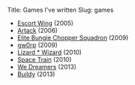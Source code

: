 Title: Games I've written
Slug: games

* [Escort Wing](<|filename|escort_wing.md>) (2005)
* [Artack](<|filename|artack.md>) (2006)
* [Elite Bungie Chopper Squadron](http://www.pyweek.org/e/idg/) (2009)
* [gw0rp](<|filename|gw0rp.md>) (2009)
* [Lizard * Wizard](http://www.ludumdare.com/compo/ludum-dare-19/?action=preview&uid=3120) (2010)
* [Space Train](<|filename|space-train.md>) (2010)
* [We Dreamers](http://steveasleep.com/we_dreamers) (2013)
* [Buildy](http://playbuildy.com) (2013)
